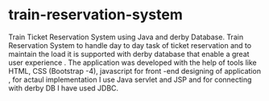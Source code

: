 # train-reservation-system
Train Ticket Reservation System using Java and derby Database.
Train Reservation System to handle day to day task of ticket reservation and to maintain the load it is supported with derby database that enable a great user experience . The application was developed with the help of tools like HTML, CSS (Bootstrap -4), javascript for front -end designing of application , for actaul implementation I use Java servlet and JSP and for connecting with derby DB I have used JDBC.
